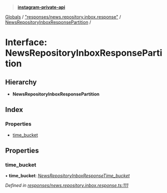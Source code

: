 > **[instagram-private-api](../README.md)**

[Globals](../README.md) / ["responses/news.repository.inbox.response"](../modules/_responses_news_repository_inbox_response_.md) / [NewsRepositoryInboxResponsePartition](_responses_news_repository_inbox_response_.newsrepositoryinboxresponsepartition.md) /

# Interface: NewsRepositoryInboxResponsePartition

## Hierarchy

* **NewsRepositoryInboxResponsePartition**

## Index

### Properties

* [time_bucket](_responses_news_repository_inbox_response_.newsrepositoryinboxresponsepartition.md#time_bucket)

## Properties

###  time_bucket

• **time_bucket**: *[NewsRepositoryInboxResponseTime_bucket](_responses_news_repository_inbox_response_.newsrepositoryinboxresponsetime_bucket.md)*

*Defined in [responses/news.repository.inbox.response.ts:111](https://github.com/dilame/instagram-private-api/blob/173bc62/src/responses/news.repository.inbox.response.ts#L111)*